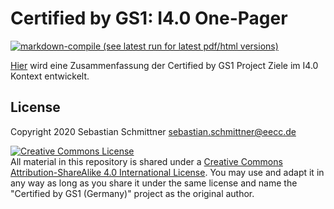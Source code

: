 # Certified by GS1: I4.0 One-Pager

[![markdown-compile](https://github.com/gs1-germany-innolab/CertifiedByGS1-I4.0-OnePager/workflows/markdown-compile/badge.svg) (see latest run for latest pdf/html versions)](https://github.com/gs1-germany-innolab/CertifiedByGS1-I4.0-OnePager/actions?query=workflow%3Amarkdown-compile)

[Hier](https://github.com/Echsecutor/CertifiedByGS1-I4.0-OnePager/blob/master/certified-by-gs1-i40-one-pager.md) wird eine Zusammenfassung der Certified by GS1 Project Ziele im I4.0 Kontext entwickelt.


## License

Copyright 2020 Sebastian Schmittner <sebastian.schmittner@eecc.de>

<a rel="license" href="http://creativecommons.org/licenses/by-sa/4.0/"><img alt="Creative Commons License" style="border-width:0" src="https://i.creativecommons.org/l/by-sa/4.0/88x31.png" /></a><br />All material in this repository is shared under a <a rel="license" href="http://creativecommons.org/licenses/by-sa/4.0/">Creative Commons Attribution-ShareAlike 4.0 International License</a>. You may use and adapt it in any way as long as you share it under the same license and name the "Certified by GS1 (Germany)" project as the original author.
